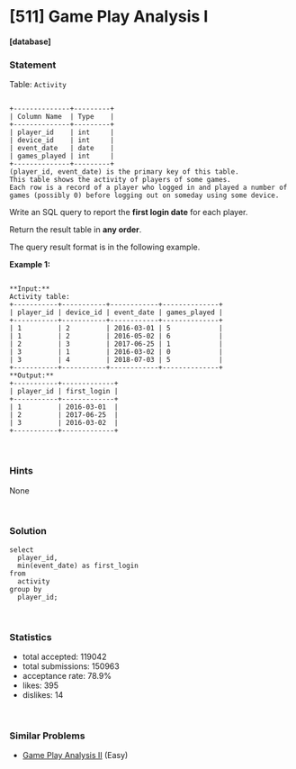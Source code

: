 # [511] Game Play Analysis I

**[database]**

### Statement

Table: `Activity`

```

+--------------+---------+
| Column Name  | Type    |
+--------------+---------+
| player_id    | int     |
| device_id    | int     |
| event_date   | date    |
| games_played | int     |
+--------------+---------+
(player_id, event_date) is the primary key of this table.
This table shows the activity of players of some games.
Each row is a record of a player who logged in and played a number of games (possibly 0) before logging out on someday using some device.

```




Write an SQL query to report the **first login date** for each player.

Return the result table in **any order**.

The query result format is in the following example.


**Example 1:**

```

**Input:** 
Activity table:
+-----------+-----------+------------+--------------+
| player_id | device_id | event_date | games_played |
+-----------+-----------+------------+--------------+
| 1         | 2         | 2016-03-01 | 5            |
| 1         | 2         | 2016-05-02 | 6            |
| 2         | 3         | 2017-06-25 | 1            |
| 3         | 1         | 2016-03-02 | 0            |
| 3         | 4         | 2018-07-03 | 5            |
+-----------+-----------+------------+--------------+
**Output:** 
+-----------+-------------+
| player_id | first_login |
+-----------+-------------+
| 1         | 2016-03-01  |
| 2         | 2017-06-25  |
| 3         | 2016-03-02  |
+-----------+-------------+

```


<br>

### Hints

None

<br>

### Solution

```mysql
select
  player_id,
  min(event_date) as first_login
from
  activity
group by
  player_id;
```

<br>

### Statistics

- total accepted: 119042
- total submissions: 150963
- acceptance rate: 78.9%
- likes: 395
- dislikes: 14

<br>

### Similar Problems

- [Game Play Analysis II](https://leetcode.com/problems/game-play-analysis-ii) (Easy)
